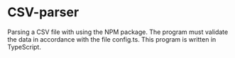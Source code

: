 # CSV-parser
Parsing a CSV file with using the NPM package.
The program must validate the data in accordance with the file config.ts.
This program is written in TypeScript. 
